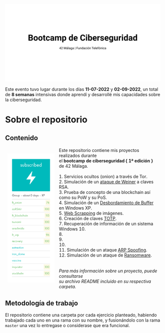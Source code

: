 [![GitHub Banner Generator – Generate a GitHub banner for your repo!](Banner.svg)](https://15Galan/42malaga_bootcamp-ciberseguridad)

Este evento tuvo lugar durante los días **11-07-2022** y **02-09-2022**, un total de **8 semanas**
intensivas donde aprendí y desarrollé mis capacidades sobre la ciberseguridad.

# Sobre el repositorio

## Contenido

<table class="tg">
    <thead>
        <tr>
            <td class="tg-nrix">
                <img src="Resumen.png" alt="Resumen">
            </td>
            <td class="tg-nrix">
                Este repositorio contiene mis proyectos realizados durante
                <br>el <b>bootcamp de ciberseguridad { 1ª edición }</b> de 42 Málaga.
                <br>
                <br>1.  Servicios ocultos (onion) a través de Tor.
                <br>2.  Simulación de un <a href="https://en.wikipedia.org/wiki/Wiener%27s_attack">ataque de Weiner</a> a claves RSA.
                <br>3.  Prueba de concepto de una blockchain así como su PoW y su PoS.
                <br>4.  Simulación de un <a href="https://en.wikipedia.org/wiki/Buffer_overflow">Desbordamiento de Buffer</a> en Windows XP.
                <br>5.  <a href="https://en.wikipedia.org/wiki/Web_scraping">Web Scrapping</a> de imágenes.
                <br>6.  Creación de claves <a href="https://en.wikipedia.org/wiki/Time-based_one-time_password">TOTP</a>.
                <br>7.  Recuperación de información de un sistema Windows 10.
                <br>8.  
                <br>9.  
                <br>10. 
                <br>11. Simulación de un ataque <a href="https://en.wikipedia.org/wiki/ARP_spoofing">ARP Spoofing</a>.
                <br>12. Simulación de un ataque de <a href="https://en.wikipedia.org/wiki/Ransomware">Ransomware</a>.
                <br>
                <br>
                <br>
                <i>Para más información sobre un proyecto, puede consultarse
                <br>su archivo README incluido en su respectiva carpeta.</i>
            </td>
        </tr>
    </thead>
</table>


## Metodología de trabajo

El repositorio contiene una carpeta por cada ejercicio planteado, habiendo trabajado cada uno en una rama con su nombre,
y fusionándolo con la rama `master` una vez lo entregase o considerase que era funcional.
